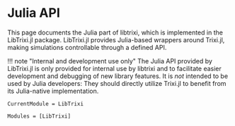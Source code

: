 # Julia API

This page documents the Julia part of libtrixi, which is implemented in the LibTrixi.jl
package. LibTrixi.jl provides Julia-based wrappers around Trixi.jl, making simulations
controllable through a defined API.

!!! note "Internal and development use only"
    The Julia API provided by LibTrixi.jl is only provided for internal use by libtrixi and
    to facilitate easier development and debugging of new library features. It is *not*
    intended to be used by Julia developers: They should directly utilize Trixi.jl to
    benefit from its Julia-native implementation.

```@meta
CurrentModule = LibTrixi
```

```@autodocs
Modules = [LibTrixi]
```
